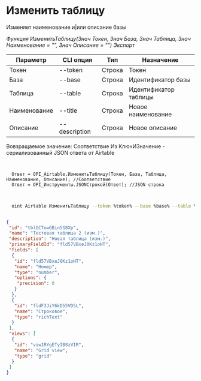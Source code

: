 ﻿---
sidebar_position: 2
---

# Изменить таблицу
 Изменяет наименование и|или описание базы


*Функция ИзменитьТаблицу(Знач Токен, Знач База, Знач Таблица, Знач Наименование = "", Знач Описание = "") Экспорт*

  | Параметр | CLI опция | Тип | Назначение |
  |-|-|-|-|
  | Токен | --token | Строка | Токен |
  | База | --base | Строка | Идентификатор базы |
  | Таблица | --table | Строка | Идентификатор таблицы |
  | Наименование | --title | Строка | Новое наименование |
  | Описание | --description | Строка | Новое описание |

  
  Вовзращаемое значение:   Соответствие Из КлючИЗначение - сериализованный JSON ответа от Airtable

```bsl title="Пример кода"
	

  Ответ = OPI_Airtable.ИзменитьТаблицу(Токен, База, Таблица, Наименование, Описание); //Соответствие
  Ответ = OPI_Инструменты.JSONСтрокой(Ответ); //JSON строка
	
```

```sh title="Пример команд CLI"
    
  oint Airtable ИзменитьТаблицу --token %token% --base %base% --table %table% --title %title% --description %description%

```


```json title="Результат"

{
 "id": "tblGCTowGBin5S8Xp",
 "name": "Тестовая таблица 2 (изм.)",
 "description": "Новая таблица (изм.)",
 "primaryFieldId": "fld57VBxeJ0Kz1oHT",
 "fields": [
  {
   "id": "fld57VBxeJ0Kz1oHT",
   "name": "Номер",
   "type": "number",
   "options": {
    "precision": 0
   }
  },
  {
   "id": "fldF3JiY6kD55VD5L",
   "name": "Строковое",
   "type": "richText"
  }
 ],
 "views": [
  {
   "id": "viw1RYgETyIB8zVIR",
   "name": "Grid view",
   "type": "grid"
  }
 ]
}

```
